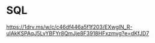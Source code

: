 # SQL

https://1drv.ms/w/c/c46df446a5f1f203/EXwgIN_R-ulAkKSPAqJ5LvYBFYr8QmJje8F3918HFxzmvg?e=dKfJD7
